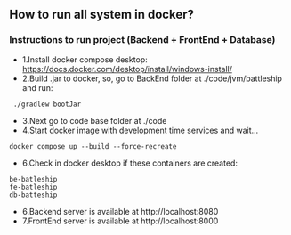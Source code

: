 ## How to run all system in docker? 

### Instructions to run project (Backend + FrontEnd + Database)

* 1.Install docker compose desktop: https://docs.docker.com/desktop/install/windows-install/
* 2.Build .jar to docker, so, go to BackEnd folder at ./code/jvm/battleship and run:
```
 ./gradlew bootJar   
```
* 3.Next go to code base folder at ./code
* 4.Start docker image with development time services and wait...
```
docker compose up --build --force-recreate 
```
* 6.Check in docker desktop if these containers are created:
```
be-batleship
fe-batleship
db-batteship
```
* 6.Backend server is available at http://localhost:8080
* 7.FrontEnd server is available at http://localhost:8000